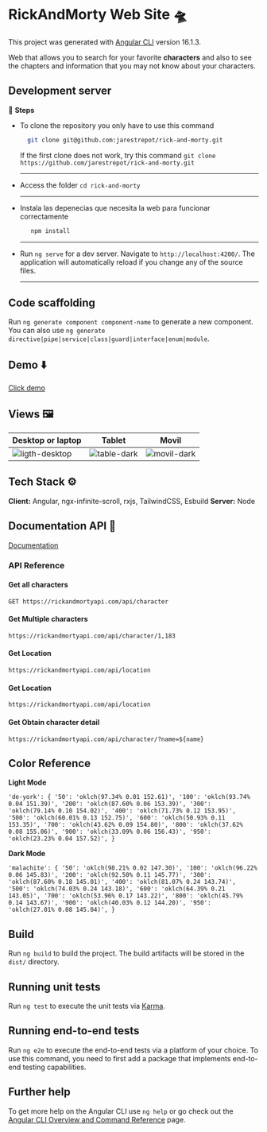 # RickAndMorty Web Site 🛸

This project was generated with [Angular CLI](https://github.com/angular/angular-cli) version 16.1.3.

Web that allows you to search for your favorite **characters** and also to see the chapters and information that you may not know about your characters.

## Development server
👣 **Steps**
  - To clone the repository you only have to use this command
    ```bash
      git clone git@github.com:jarestrepot/rick-and-morty.git
    ```
     If the first clone does not work, try this command `git clone https://github.com/jarestrepot/rick-and-morty.git` <hr>
  - Access the folder `cd rick-and-morty` <hr>
  - Instala las depenecias que necesita la web para funcionar correctamente
     ```bash
        npm install
     ```
    <hr>
  - Run `ng serve` for a dev server. Navigate to `http://localhost:4200/`. The application will automatically reload if you change any of the source files.<hr>

## Code scaffolding
Run `ng generate component component-name` to generate a new component. You can also use `ng generate directive|pipe|service|class|guard|interface|enum|module`.

## Demo ⬇️

[Click demo](https://rickwebsite-hacketon.netlify.app/)



## Views 🖼️
| Desktop or laptop | Tablet | Movil |
|----------|----------|----------|
|  ![ligth-desktop](https://github.com/jarestrepot/rick-and-morty/assets/102868557/e2981af2-a9b4-429b-8d51-a1e9cc01aaa1)  | ![table-dark](https://github.com/jarestrepot/rick-and-morty/assets/102868557/b980249b-62bf-4424-b73f-d577b23ae3bf)  | ![movil-dark](https://github.com/jarestrepot/rick-and-morty/assets/102868557/ff5a4d50-4027-4458-b357-c2cb109d9a09)   |


## Tech Stack ⚙️

**Client:** Angular, ngx-infinite-scroll, rxjs, TailwindCSS, Esbuild
**Server:** Node


## Documentation API 🚀

[Documentation](https://rickandmortyapi.com)

### API Reference
#### Get all characters

`
  GET https://rickandmortyapi.com/api/character
`

#### Get Multiple characters 

`
  https://rickandmortyapi.com/api/character/1,183
`

#### Get Location 

`
  https://rickandmortyapi.com/api/location
`

#### Get Location 

`
  https://rickandmortyapi.com/api/location
`

#### Get Obtain character detail

`
  https://rickandmortyapi.com/api/character/?name=${name}
`
## Color Reference


**Light Mode**

`
  'de-york': {
          '50': 'oklch(97.34% 0.01 152.61)',
          '100': 'oklch(93.74% 0.04 151.39)',
          '200': 'oklch(87.60% 0.06 153.39)',
          '300': 'oklch(79.14% 0.10 154.02)',
          '400': 'oklch(71.73% 0.12 153.95)',
          '500': 'oklch(60.01% 0.13 152.75)',
          '600': 'oklch(50.93% 0.11 153.35)',
          '700': 'oklch(43.62% 0.09 154.80)',
          '800': 'oklch(37.62% 0.08 155.06)',
          '900': 'oklch(33.09% 0.06 156.43)',
          '950': 'oklch(23.23% 0.04 157.52)',
        }
`

**Dark Mode**

`
  'malachite': {
          '50': 'oklch(98.21% 0.02 147.30)',
          '100': 'oklch(96.22% 0.06 145.83)',
          '200': 'oklch(92.50% 0.11 145.77)',
          '300': 'oklch(87.60% 0.18 145.01)',
          '400': 'oklch(81.07% 0.24 143.74)',
          '500': 'oklch(74.03% 0.24 143.18)',
          '600': 'oklch(64.39% 0.21 143.05)',
          '700': 'oklch(53.96% 0.17 143.22)',
          '800': 'oklch(45.79% 0.14 143.67)',
          '900': 'oklch(40.03% 0.12 144.20)',
          '950': 'oklch(27.01% 0.08 145.04)',
        }
`

## Build

Run `ng build` to build the project. The build artifacts will be stored in the `dist/` directory.

## Running unit tests
Run `ng test` to execute the unit tests via [Karma](https://karma-runner.github.io).

## Running end-to-end tests
Run `ng e2e` to execute the end-to-end tests via a platform of your choice. To use this command, you need to first add a package that implements end-to-end testing capabilities.

## Further help
To get more help on the Angular CLI use `ng help` or go check out the [Angular CLI Overview and Command Reference](https://angular.io/cli) page.
